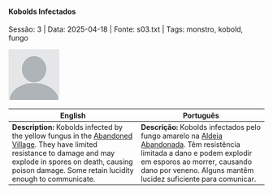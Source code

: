 
#### Kobolds Infectados

Sessão: 3 | Data: 2025-04-18 | Fonte: s03.txt | Tags: monstro, kobold, fungo

![Kobolds Infectados](docs/dm/npc/blank.png)

| English | Português |
|---------|-----------|
| **Description:** Kobolds infected by the yellow fungus in the [Abandoned Village](aldeia_abandonada.md). They have limited resistance to damage and may explode in spores on death, causing poison damage. Some retain lucidity enough to communicate. | **Descrição:** Kobolds infectados pelo fungo amarelo na [Aldeia Abandonada](aldeia_abandonada.md). Têm resistência limitada a dano e podem explodir em esporos ao morrer, causando dano por veneno. Alguns mantêm lucidez suficiente para comunicar. |



















